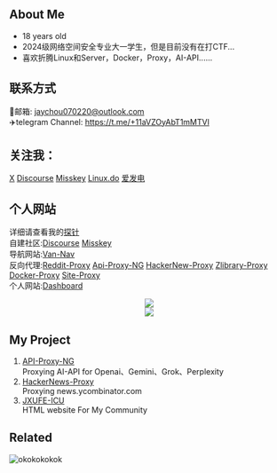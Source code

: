 ## About Me
* 18 years old
* 2024级网络空间安全专业大一学生，但是目前没有在打CTF...    
* 喜欢折腾Linux和Server，Docker，Proxy，AI-API......     
## 联系方式       
📮邮箱: jaychou070220@outlook.com    
✈️telegram Channel: https://t.me/+11aVZOyAbT1mMTVl   
 
## 关注我：
[X](https://x.com/kipjay_chou) [Discourse](https://jxufe.icu/u/jay/summary) [Misskey](https://misskey.jxufe.icu/@jay) [Linux.do](https://linux.do/u/user695/summary) [爱发电]()

## 个人网站    
   详细请查看我的[探针](https://status.jxufe.icu/status/jxufe-icu)    
   自建社区:[Discourse](https://jxufe.icu) [Misskey](https://misskey.jxufe.icu)    
   导航网站:[Van-Nav](https://nav.jxufe.icu/)    
   反向代理:[Reddit-Proxy](https://reddit-proxy.jxufe.icu) [Api-Proxy-NG](https://api-proxy-jxufe.deno.dev) [HackerNew-Proxy](https://hackernews-proxy.deno.dev/login) [Zlibrary-Proxy](https://zbooks.jxufe.icu/) [Docker-Proxy](https://docker-proxy.jxufe.icu) [Site-Proxy](https://siteproxy.jxufe.icu/)    
   个人网站:[Dashboard](https://jxufe.deno.dev/)    

<div align="center">
  <img  src="https://github-readme-stats.vercel.app/api?username=KipJayChou&show_icons=true" />
</div>

<div align="center">
    <img  src="https://github-readme-stats.vercel.app/api/top-langs/?username=KipJayChou&layout=compact" />
</div>

## My Project    
1. [API-Proxy-NG](https://github.com/KipJayChou/api-proxy-ng)    
   Proxying AI-API for Openai、Gemini、Grok、Perplexity
2. [HackerNews-Proxy](https://github.com/KipJayChou/hackernews-proxy)    
   Proxying news.ycombinator.com    
3. [JXUFE-ICU](https://github.com/KipJayChou/jxufe-icu)    
   HTML website For My Community    
## Related

![okokokokok](https://github.com/user-attachments/assets/969cc79e-0bc0-4ef4-a2b8-ff95049b6fa8)


